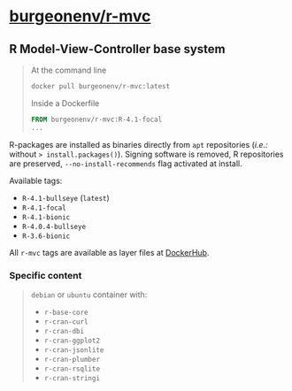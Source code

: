 # [burgeonenv/r-mvc](https://hub.docker.com/r/burgeonenv/r-mvc "dockerhub webpage")

## R Model-View-Controller base system
> At the command line
> ```bash
> docker pull burgeonenv/r-mvc:latest
> ```
> 
> Inside a Dockerfile 
> ```dockerfile
> FROM burgeonenv/r-mvc:R-4.1-focal
> ...
> ```

R-packages are installed as binaries directly from `apt` repositories (_i.e.:_ without `> install.packages()`). Signing software is removed, R repositories are preserved, `--no-install-recommends` flag activated at install.

Available tags:
 - `R-4.1-bullseye` (`latest`)
 - `R-4.1-focal`
 - `R-4.1-bionic`
 - `R-4.0.4-bullseye`
 - `R-3.6-bionic`

All `r-mvc` tags are available as layer files at [DockerHub](https://hub.docker.com/r/burgeonenv/r-mvc/tags?page=1&ordering=name "r-mvc tags").

### Specific content
> `debian` or `ubuntu` container with:
>
>    - `r-base-core`
>    - `r-cran-curl`
>    - `r-cran-dbi`
>    - `r-cran-ggplot2`
>    - `r-cran-jsonlite`
>    - `r-cran-plumber`
>    - `r-cran-rsqlite`
>    - `r-cran-stringi`
